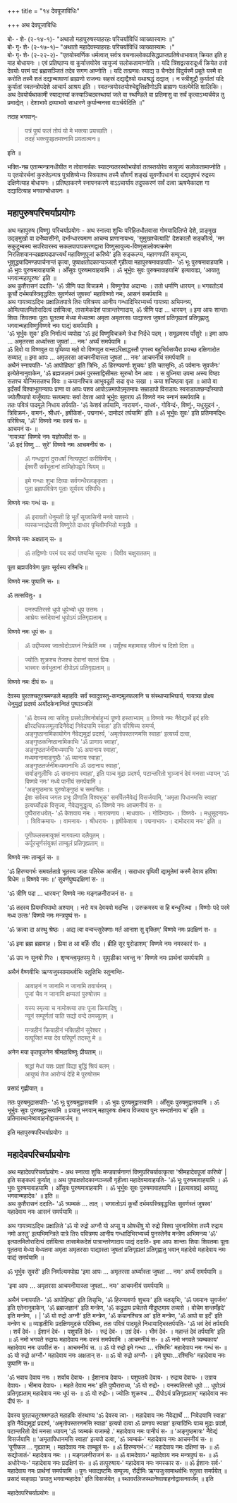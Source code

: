 +++
title = "१४ देवपूजाविधिः"

+++
अथ देवपूजाविधिः

बो॰ ॰ शे॰ (२-१४-१)- "अथातो महापुरुषस्याहरहः परिचर्याविधिं व्याख्यास्यामः ॥"    
बो॰ गृ॰ शे॰ (२-१७-१)– "अथातो महादेवस्याहरहः परिचर्याविधिं व्याख्यास्यामः ।"    
बो॰ गृ॰ शे॰ (२-२२-२)- "एतयोस्वर्णिक धर्मत्वात् सर्वत्र वचनाल्लोकप्रसिद्धप्राप्तप्रतिषेधाभावात् क्रियत इति ह माह बोधायनः । एवं प्रतिष्ठाप्य वा कुर्यात्तयोरेव सायुज्यं सलोकतामाप्नोति । यदि त्रिंशद्वत्सरादूर्ध्वं क्रियेत ततो देवयोः परमं पदं ब्रह्मसञ्जितं तदेव सगण आप्नोति । यदि तत्प्रणवः स्याद्य उ चैनदेवं विदुर्यस्मै प्रबूते यस्मै वा करोति तस्मै शतं दद्यान्माषाणां ब्राह्मणो राजन्यः सहस्रं दद्याद्वैश्यो यथाश्रद्धं दद्यात् । न स्त्रीशूद्रौ कुर्यातां यदि कुर्यातां स्वतन्त्रोपदेशे आचार्य आश्रय इति । स्वतन्त्रयोस्तयोश्चेद्वृत्तिक्षीणोऽपि ब्राह्मणः पतत्येवेति शालिकिः। अथ देवयोर्यथाकामी स्याद्यस्यां कस्याञ्चिदवस्थायां जले वा स्थण्डिले वा प्रतिमासु वा सर्वं कृत्वाऽभ्यर्चयेन्न तु प्रमाद्येत् । देशाभावे द्रव्याभावे साधारणे कुर्यान्मनसा वाऽर्चयेदिति ॥"    

तदाह भगवान्-  

> पत्रं पुष्पं फलं तोयं यो मे भक्त्या प्रयच्छति ।  
तदहं भक्त्युपहृतमश्नामि प्रयतात्मनः॥   

इति ॥  

भक्ति-नम्र एतान्मन्त्रानधीयीत न त्वेवानर्चकः स्यादन्यतरस्योभयोर्वा ततस्तयोरेव सायुज्यं सलोकतामाप्नोति । य एतयोरर्चनां कुरुतेऽन्यत्र पुत्रशिष्येभ्यः स्त्रियाश्च तस्मै सौवर्णं शङ्खं सुवर्णोपधानं वा दद्यादृषभं रुद्रस्य दक्षिणेत्याह बोधायनः । प्रतिष्ठाकरणे स्नापनकरणे वाऽऽचार्याय तदुपकरणं सर्वं दत्वा ऋषभैकादश गा दद्यादित्याह भगवान्बोधायनः ॥

## महापुरुषपरिचर्याप्रयोगः
अथ महापुरुष (विष्णु) परिचर्याप्रयोगः - अथ स्नात्वा शुचिः परिहितधौतवासा गोमयादिलिप्ते देशे, प्राङ्मुख उद्ङ्मुखो वा दर्भेष्वासीनो, दर्भान्धारयमाण आचम्य प्राणानायभ्य, 'सुमुखश्चेत्यादि' देशकालौ सङ्कीर्त्य, 'मम सकुटुम्बस्य सपरिवारस्य सकलपापापकरणद्वारा विष्णुसायुज्य-विष्णुसालोक्यक्रमेण निरतिशयानन्दब्रह्मपदप्राप्त्यर्थं महाविष्णुपूजां करिष्ये' इति  सङ्कल्प्य, महागणपतिं सम्पूज्य, भूशुद्ध्यादिमण्डपार्चनान्तं कृत्वा, पुष्पाक्षतोदकान्यञ्जलौ गृहीत्वा महापुरुषमावाहयति- 'ॐ भूः पुरुषमावाहयामि । ॐ भुवः पुरुषमावाहयामि । ओँसुवः पुरुषमावाहयामि । ॐ भूर्भुवः सुवः पुरुषमावाहयामि' इत्यावाह्य, 'आयातु भगवान्महापुरुषः' इति ॥  
अथ कुशैरासनं ददाति- 'ॐ त्रीणि पदा विचक्रमे । विष्णुगोपा अदाभ्यः । ततो धर्माणि धारयन् ॥ भगवतोऽयं कूर्चो दर्भमयस्त्रिवृद्धरितः सुवर्णस्तं जुषस्व' महाविष्णवे नमः, आसनं समर्पयामि ॥  
अथ गायत्र्याऽद्भिः प्रक्षालितपात्रे तिरः पवित्रमप आनीय गन्धादिभिरभ्यर्च्य गायत्र्या अभिमन्त्र्य, ओमित्यातमितोरादित्यं दर्शयित्वा, तासामेकदेशं पात्रान्तरेणादाय, ॐ त्रीणि पदा ... धारयन् ॥ इमा आपः शान्ताः शिवाः शिवतमाः पूताः पूततमा मेध्या मेध्यतमा अमृता अमृतरसाः पाद्यास्ता जुषतां प्रतिगृह्यतां प्रतिगृह्णातु भगवान्महाविष्णुविष्णवे नमः पाद्यं समर्पयामि ॥  
'ॐ भूर्भुवः सुवः' इति निर्माल्यं व्यपोह्य 'ॐ इदं विष्णुविचक्रमे त्रेधा निर्दधे पदम् । समूढमस्य पाँसुरे ॥ इमा आपः ... अमृतरसा अर्ध्यास्ता जुषतां ... नमः' अर्घ्यं समर्पयामि ॥  
ॐ दिवो वा विष्णवुत वा पृथिव्या महो वो विष्णवुत वान्तऽरिक्षाद्धस्तौ पृणस्व बहुभिर्वसव्यैरा प्रयच्छ दक्षिणादोत सव्यात् ॥ इमा आपः ... अमृतरसा आचमनीयास्ता जुषतां ... नमः' आचमनीयं समर्पयामि ॥  
अथैनं स्नापयति- 'ॐ आपोहिष्ठा' इति त्रिभिः, ॐ हिरण्यवर्णाः शुचयः' इति चतसृभिः, ॐ पर्वमानः सुवर्जनः' इत्येतेनानुवाकेन, 'ॐ ब्रह्मजलानं प्रथमं पुरस्ताद्विसीमतः सुरुचो वेन आवः । स बुध्निया उपमा अस्य विष्ठाः सतश्च योनिमसतश्च विवः ॥ कयानश्चित्र आभुवदूती सदा वृधः सखा । कया शचिष्ठया वृता ॥ आपो वा इदँसर्वं विश्वाभूतान्यापः प्राणा वा आपः पशव आपोऽन्नमापोऽमृतमापः सम्राडापो विराडापः स्वराडापश्छन्दाँस्यापो ज्योतीँष्यापो यजूँष्यापः सत्यमापः सर्वा देवता आपो भूर्भुवः सुवराप ॐ विष्णवे नमः स्नानं समर्पयामि ॥  
ततः पवित्रं पादमूले निधाय तर्पयति- 'ॐ केशवं तर्पयामि, नारायणं॰, माधवं॰, गोविन्दं॰, विष्णुं॰, मधुसूदनं ॰, त्रिविक्रमं॰, वामनं॰, श्रीधरं॰, हृषीकेशं॰, पद्मनाभं॰, दामोदरं तर्पयामि' इति ॥ ॐ भूर्भुवः सुवः' इति प्रतिमामद्भिः परिषिच्य, 'ॐ' विष्णवे नमः वस्त्रं स॰ ॥  
आचमनं स॰ ॥  
'गायत्र्या' विष्णवे नमः यज्ञोपवीतं स॰ ॥  
'ॐ इदं विष्णु ... सुरे' विष्णवे नमः आचमनीयं स॰ ।  

> ॐ गन्धद्वारां दुराधर्षां नित्यपुष्टां करीषिणीम् ।   
ईश्वरीँ सर्वभूतानां तामिहोपह्वये श्रियम् ॥  

> इमे गन्धाः शुभा दिव्याः सर्वगन्धैरलङ्कृताः ।  
पूता ब्रह्मपवित्रेण पूताः सूर्यस्य रश्मिभिः॥   

विष्णवे नमः गन्धं स॰ ॥  

> ॐ इरावती धेनुमती हि भूतँ सूयवसिनी मनवे यशस्ये ।  
व्यस्कभ्नाद्रोदसी विष्णुरेते दाधार पृथिवीमभितो मयूखैः ॥   

विष्णवे नमः अक्षतान् स॰ ॥  

> ॐ तद्विष्णोः परमं पद सर्दा पश्यन्ति सूरयः । दिवीव चक्षुराततम् ॥  

पूता ब्रह्मपवित्रेण पूताः सूर्यस्य रश्मिभिः॥   

विष्णवे नमः पुष्पाणि स॰ ॥  

ॐ तत्सवितुः॰ ॥  

> वनस्पतिरसो धूपो धूपेभ्यो धूप उत्तमः ।  
आघ्रेयः सर्वदेवानां धूपोऽयं प्रतिगृह्यताम् ॥  

विष्णवे नमः धूपं स॰ ॥  

> ॐ उद्दीप्यस्व जातवेदोऽपघ्नं निर्ऋतिं मम । पशूँश्च महामावह जीवनं च दिशो दिश ॥  

> ज्योतिः शुक्रश्च तेजश्च देवानां सततं प्रियः ।  
भास्वरः सर्वभूतानां दीपोऽयं प्रतिगृह्यताम् ॥  

विष्णवे नमः दीपं स॰ ॥  

देवस्य पुरतश्चतुरश्रमण्डले महाहविः सर्वं स्वादुवस्तु-कन्दमूलफलानि च संस्थाप्याभिघार्य, गायत्र्या प्रोक्ष्य धेनुमुद्रां प्रदर्श्य अर्योदकेनान्वितं पुष्पाञ्जलिं  
> 'ॐ देवस्य त्वा सवितुः प्रसवेऽश्विनोर्बाहुभ्यं पूष्णो हस्ताभ्याम् ॥ विष्णवे नमः नैवेद्यार्थे इदं हविः क्षीरदधिफलमूलादिनैवेद्यं निवेदयामि स्वाहा' इति परिषिच्य समर्प्य,  
अङ्गुष्ठानामिकायोगेन नैवेद्यमुद्रां प्रदर्श्य, 'अमृतोपस्तरणमसि स्वाहा' इत्यर्घ्यं दत्वा,  
अङ्गुष्ठकनिष्ठानामिकाभिः 'ॐ प्राणाय स्वाहा',  
अङ्गुष्ठतर्जनीमध्यमाभिः 'ॐ अपानाय स्वाहा',  
मध्यमानामाङ्गुष्ठैः 'ॐ व्यानाय स्वाहा',  
अङ्गुष्ठतर्जनीमध्यमानाभिः ॐ उदानाय स्वाहा',  
सर्वाङ्गुलीभिः ॐ समानाय स्वाहा', इति पञ्च मुद्राः प्रदर्श्य, पटान्तरितो भुञ्जानं देवं मनसा ध्यायन् 'ॐ विष्णवे नमः' मध्ये पानीयं समर्पयामि ।  
'अङ्गुष्ठमात्रः पुरुषोङ्गुष्ठं च समाश्रितः ।  
ईशः सर्वस्य जगतः प्रभुः प्रीणाति विश्वभुक्' समर्पितनैवेद्यं विसर्जयामि, 'अमृता पिधानमसि स्वाहा' इत्यर्घ्योदकं विसृज्य, नैवेद्यमुद्धृत्य, ॐ विष्णवे नमः आचमनीयं स॰ ॥  
पुष्पैराराधयेत्- 'ॐ केशवाय नमः । नारायणाय । माधवाय॰ । गोविन्दाय॰ । विष्णवे॰ । मधुसूदनाय॰ । त्रिविक्रमाय॰ । वामनाय॰ । श्रीधराय॰ । हृषीकेशाय । पद्मनाभाय॰ । दामोदराय नमः' इति ॥ 

> पूगीफलसमायुक्तं नागवल्या दलैयुतम् ।  
कर्पूरचूर्णसंयुक्तं ताम्बूलं प्रतिगृह्यताम् ॥ 

विष्णवे नमः ताम्बूलं स॰ ॥ 

'ॐ हिरण्यगर्भः समवर्तताग्रे भूतस्य जातः पतिरेक आसीत् । सदाधार पृथिवी द्यामुतेमां कस्मै देवाय हविषा विधेम ॥ विष्णवे नमः ॥' सुवर्णपुष्पदक्षिणां स॰ ॥  

'ॐ त्रीणि पदा ... धारयन्' विष्णवे नमः मङ्गळनीराजनं स॰ ॥  

'ॐ तदस्य प्रियमभिपाथो अश्याम् । नरो यत्र देवयवो मदन्ति । उरुक्रमस्य स हि बन्धुरित्था । विष्णोः पदे परमे मध्व उत्सः' विष्णवे नमः मन्त्रपुष्पं स॰ ॥  

'ॐ क्रत्वा दा अस्थु श्रेष्ठः । अद्य त्वा वन्वन्त्सुरेक्णाः मर्त आनाश सु वृक्तिम्' विष्णवे नमः प्रदक्षिणं स॰ ॥  

'ॐ इमा ब्रह्म ब्रह्मवाह । प्रिया त आ बर्हिः सीद । ब्रीहि सूर पुरोडाशम्' विष्णवे नमः नमस्कारं स॰ ॥  

'ॐ उप नः सूनवो गिरः । शृण्वन्त्व॒मृतस्य॒ ये । सुमृडीका भवन्तु नः' विष्णवे नमः प्रार्थनां समर्पयामि ॥  

अथैनं वैष्णवीभिः ऋग्यजुस्सामाथर्वभिः स्तुतिभिः स्तुन्वन्ति-  

> आवाहनं न जानामि न जानामि तवार्चनम् ।  
पूजां चैव न जानामि क्षम्यतां पुरुषोत्तम ॥  

> यस्य स्मृत्या च नामोक्त्या तपः पूजा क्रियादिषु ।  
न्यूनं सम्पूर्णतां याति सद्यो वन्दे तमच्युतम् ॥  

> मन्त्रहीनं क्रियाहीनं भक्तिहीनं सुरेश्वर ।  
यत्पूजितं मया देव परिपूर्णं तदस्तु मे ॥  

अनेन मया कृतपूजनेन श्रीमहाविष्णुः प्रीयताम् ॥  

> श्रद्धां मेधां यशः प्रज्ञां विद्या बुद्धिं श्रियं बलम् ।  
आयुष्यं तेज आरोग्यं देहि मे पुरुषोत्तम  

प्रसादं गृह्णीयात् ॥  

ततः पुरुषमुद्रासयति- 'ॐ भूः पुरुषमुद्वासयामि । ॐ भुवः पुरुषमुद्वासयामि । ओँसुवः पुरुषमुद्वासयामि । ॐ भूर्भुवः सुवः पुरुषमुद्वासयामि ॥ प्रयातु भगवान् महापुरुषः क्षेमाय विजयाय पुनः सन्दर्शनाय च' इति ॥ प्रतिमास्थानेष्वावाहनोद्वासनवर्जम् ॥  

इति महापुरुषपरिचर्याप्रयोगः ॥

## महादेवपरिचर्याप्रयोगः
अथ महादेवपरिचर्याप्रयोगः - अथ स्नात्वा शुचिः मण्डपार्चनान्तं विष्णुपरिचर्यावत्कृत्वा 'श्रीमहादेवपूजां करिष्ये' | इति सङ्कल्पं कुर्यात् ॥ अथ पुष्पाक्षतोदकान्यञ्जलौ गृहीत्वा महादेवमावाहयति- 'ॐ भूः पुरुषमावाहयामि । ॐ भुवः पुरुषमावाहयामि । ओँसुवः पुरुषमावाहयामि । ॐ भूर्भुवः सुवः पुरुषमावाहयामि । [इत्यावाह्य] आयातु भगवान्महादेवः' ॥ इति ॥  
अथ कुशैरासनं ददाति- 'ॐ त्र्यम्बकं ... तात् । भगवतोऽयं कूर्चो दर्भमयस्त्रिवृद्धरितः सुवर्णस्तं जुषस्व' महादेवाय नमः आसनं समर्पयामि ॥  

अथ गायत्र्याऽद्भिः प्रक्षालिते 'ॐ यो रुद्रो अग्नौ यो अप्सु य ओषधीषु यो रुद्रो विश्वा भुवनाविवेश तस्मै रुद्राय नमो अस्तु' इत्यभिमन्त्रिते पात्रे तिरः पवित्रमप आनीय गन्धादिभिरभ्यर्च्य पुनस्तेनैव मन्त्रेण अभिमन्त्र्य 'ॐ' इत्यातमितोरादित्यं दर्शयित्वा तासामेकदेशं पात्रान्तरेणादाय पाद्यं ददाति- इमा आपः शान्ताः शिवाः शिवतमाः पूताः पूततमा मेध्या मेध्यतमा अमृता अमृतरसाः पाद्यास्ता जुषतां प्रतिगृह्यतां प्रतिगृह्णातु भवान् महादेवो महादेवाय नमः पाद्यं समर्पयामि ॥  

ॐ भूर्भुवः सुवरों' इति निर्माल्यमपोह्य 'इमा आपः ... अमृतरसा अर्घ्यास्ता जुषतां ... नमः' अर्घ्यं समर्पयामि ॥  

'इमा आपः ... अमृतरसा आचमनीयास्ता जुषतां... नमः' आचमनीयं समर्पयामि ॥

अथैनं स्नापयति- 'ॐ आपोहिष्ठा' इति तिसृभिः, 'ॐ हिरण्यवर्णाः शुचयः' इति चतसृभिः, 'ॐ पवमानः सुवर्जनः' इति एतेनानुवाकेन, 'ॐ ब्रह्मजज्ञानं' इति मन्त्रेण, 'ॐ कद्रुद्राय प्रचेतसे मीदुष्टमाय तव्यसे । वोचेम शन्तमँहृदे' इति मन्त्रेण, । | 'ॐ यो रुद्रो अग्नौ' इति मन्त्रेण, 'ॐ कयानश्चित्र आ' इति मन्त्रेण, 'ॐ आपो वा इदँ' इति मन्त्रेण च ॥ व्याहृतीभिः प्रदक्षिणमुदकं परिषिच्य, ततः पवित्रं पादमूले निधायाद्भिस्तर्पयति- 'ॐ भवं देवं तर्पयामि । शर्वं देवं॰ । ईशानं देवं॰ । पशुपतिं देवं॰ । रुद्रं देवं॰ । उग्रं देवं॰ । भीमं देवं॰ । महान्तं देवं तर्पयामि' इति ॥ ॐ नमो भगवते रुद्रायः महादेवाय नमः वस्त्रं समर्पयामि । आचमनीयं स॰ ॥ ॐ नमो भगवते त्र्यम्बकाय' महादेवाय नमः उपवीतं स॰ । आचमनीयं स. ॥ ॐ यो रुद्रो इमे गन्धाः ... रश्मिभिः' महादेवाय नमः गन्धं स॰ ॥ ॐ यो रुद्रो अग्नौ॰' महादेवाय नमः अक्षतान् स॰ ॥ ॐ यो रुद्रो अग्नौ॰ । इमे पुष्पाः...रश्मिभिः' महादेवाय नमः पुष्पाणि स॰॥

'ॐ भवाय देवाय नमः । शर्वाय देवाय॰ । ईशानाय देवाय॰ । पशुपतये देवाय॰ । रुद्राय देवाय॰ । उग्राय देवाय॰ । भीमाय देवाय॰ । महते देवाय नमः' इति पुष्पैराराध्य, 'ॐ यो रुद्रो॰ । वनस्पतिरसो धूपो ... धूपोऽयं प्रतिगृह्यताम् महादेवाय नमः धूपं स॰ ॥ ॐ यो रुद्रोः॰। ज्योतिः शुक्रश्च ... दीपोऽयं प्रतिगृह्यताम्' महादेवाय नमः दीपं स॰ ॥

देवस्य पुरतचतुरश्रमण्डले महाहविः संस्थाप्य 'ॐ देवस्य त्वा॰ । महादेवाय नमः नैवेद्यार्थे ... निवेदयामि स्वाहा' इति नैवेद्यमुद्रां प्रदर्श्य, 'अमृतोपस्तरणमसि स्वाहा' इत्यपो दत्वा ॐ प्राणाय स्वाहा' इत्यादिभिः पञ्च मुद्राः प्रदर्श, पटान्तरितो देवं मनसा ध्यायन् 'ॐ त्र्यम्बकं यजामहे .' महादेवाय नमः पानीयं स॰ ॥ 'अङ्गुष्ठमात्रः' नैवेद्यं विसर्जयामि ॥ 'अमृतापिधानमसि स्वाहा' इत्यपो दत्वा, 'ॐ त्र्यम्बकं॰' महादेवाय नमः आचमनीयं स॰ ॥ 'पूगीफल ... गृह्यताम् । महादेवाय नमः ताम्बूलं स॰ ॥ ॐ हिरण्यगर्भ॰ः' महादेवाय नमः दक्षिणां स॰ ॥ ॐ सद्योजातं॰' महादेवाय नमः ।। मङ्गलनीराजनं स॰ ॥ ॐ वामदेवाय॰' महादेवाय नमः मन्त्रपुष्पं स॰ ॥ ॐ अधोरेभ्यः॰' महादेवाय नमः प्रदक्षिणं स॰ ॥ ॐ तत्पुरुषाय॰' महादेवाय नमः नमस्कार स॰ ॥ ॐ ईशानः सर्व॰' महादेवाय नमः प्रार्थनां समर्पयामि ॥ पुनः भवाद्यष्टमिः सम्पूज्य, रौद्रीमिः ऋग्यजुःसामाथर्वभिः स्तुत्वा समर्पयेत् ॥ प्रसादं सङ्ग्रह्य 'प्रयातु भगवान्महादेवः' इति विसर्जयेत् ॥ स्थावरलिजस्थानेष्वाषाहनोद्वासनवर्जम् ॥ इति  

महादेवपरिचर्याप्रयोगः ॥




